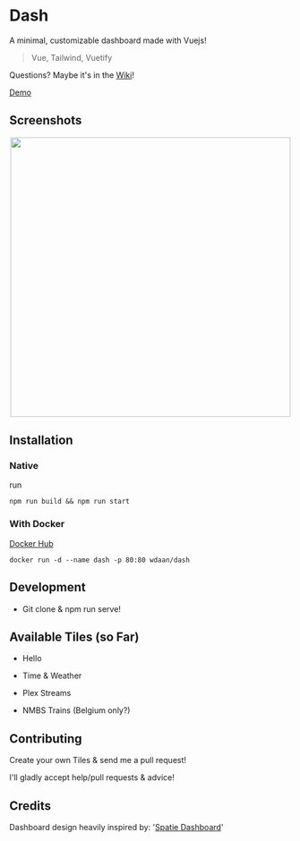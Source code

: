 # Dash

A minimal, customizable dashboard made with Vuejs!

  

> Vue, Tailwind, Vuetify

  

Questions? Maybe it's in the [Wiki](https://github.com/WDaan/dash/wiki/)!

[Demo](https://wdaan.herokuapp.com/)

## Screenshots
  
<p align="center">
<a  href="https://imgur.com/1ouSStS.png"><img  src="https://imgur.com/1ouSStS.png"  width="500" ></a>
</p>


## Installation

  
### Native
run
```
npm run build && npm run start
```

### With Docker
 [Docker Hub](https://hub.docker.com/repository/docker/wdaan/dash)

```
docker run -d --name dash -p 80:80 wdaan/dash
```



## Development

  

- Git clone & npm run serve!

  

## Available Tiles (so Far)

  

  

- Hello

  

- Time & Weather

  

- Plex Streams

  

- NMBS Trains (Belgium only?)

  
  
  

## Contributing

  

Create your own Tiles & send me a pull request!

I'll gladly accept help/pull requests & advice!

## Credits

  

Dashboard design heavily inspired by: '[Spatie Dashboard](https://github.com/spatie/dashboard.spatie.be/tree/vue-websockets)'
